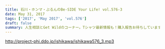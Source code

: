 ```yaml
---
title: 石川・ホンマ・ぶるんのBe-SIDE Your Life! vol.576-3
date: May 31, 2017
tags: ['2017', 'May 2017', 'vol.576']
draft: false
summary: 人生相談とGet Wildのコーナー。Tシャツ最新情報も！購入報告お待ちしています！MIURA
---
```


http://project-phi.ddo.jp/ishikawa/ishikawa576_3.mp3